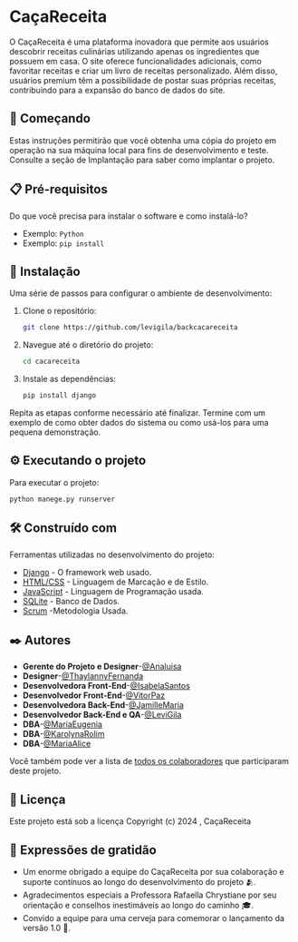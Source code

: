 # CaçaReceita

O CaçaReceita é uma plataforma inovadora que permite aos usuários descobrir receitas culinárias utilizando apenas os ingredientes que possuem em casa. O site oferece funcionalidades adicionais, como favoritar receitas e criar um livro de receitas personalizado. Além disso, usuários premium têm a possibilidade de postar suas próprias receitas, contribuindo para a expansão do banco de dados do site.

## 🚀 Começando

Estas instruções permitirão que você obtenha uma cópia do projeto em operação na sua máquina local para fins de desenvolvimento e teste. Consulte a seção de Implantação para saber como implantar o projeto.

## 📋 Pré-requisitos

Do que você precisa para instalar o software e como instalá-lo?

- Exemplo: `Python` 
- Exemplo: `pip install`

## 🔧 Instalação

Uma série de passos para configurar o ambiente de desenvolvimento:

1. Clone o repositório:
   
   ```bash
   git clone https://github.com/levigila/backcacareceita
   ```
3. Navegue até o diretório do projeto:
   
   ```bash
   cd cacareceita
   ```
4. Instale as dependências:
   
   ```bash
   pip install django
   ```

Repita as etapas conforme necessário até finalizar. Termine com um exemplo de como obter dados do sistema ou como usá-los para uma pequena demonstração.

## ⚙️ Executando o projeto

Para executar o projeto:

```
python manege.py runserver
```

## 🛠️ Construído com

Ferramentas utilizadas no desenvolvimento do projeto:

- [Django](https://www.djangoproject.com/) - O framework web usado.
- [HTML/CSS](https://www.w3schools.com/) - Linguagem de Marcação e de Estilo.
- [JavaScript](https://nodejs.org/en) - Linguagem de Programação usada.
- [SQLite](https://www.sqlite.org/) - Banco de Dados.
- [Scrum](https://www.googleadservices.com/pagead/aclk?sa=L&ai=DChcSEwinrvej15yGAxUcmMIIHYzWBucYABABGgJqZg&ase=2&gclid=Cj0KCQjw6auyBhDzARIsALIo6v_1oS74YLYI0_rAoG34b_08EsncSOAxmRVXCbLQ7WKUCEe_mgC2RAgaAscSEALw_wcB&ohost=www.google.com&cid=CAESVuD2E7TzYd3ZhzeukkUAE8AHKsL4C0FSqX5TTPi8STQdd6QkzCUkxNdiIiNNvDm3v585lJL5-NOVgTLTMjLXRIIiyrrt_FwtmEFlw_29thSVY3bxBnD4&sig=AOD64_1i_LYwuAc9y78XJnpCqpmVLZNbzA&q&nis=4&adurl&ved=2ahUKEwjCie2j15yGAxVkqJUCHbaAADwQ0Qx6BAgFEAE) -Metodologia Usada.

## ✒️ Autores

- **Gerente do Projeto e Designer**-[@Analuisa](https://www.linkedin.com/in/lu%C3%ADsa-ferreira-3316a0218/)
- **Designer**-[@ThaylannyFernanda](https://www.linkedin.com/in/thaylanny-fernanda-742b7a251/)
- **Desenvolvedora Front-End**-[@IsabelaSantos](https://www.linkedin.com/in/isabeladsilvati/)
- **Desenvolvedor Front-End**-[@VitorPaz](https://www.linkedin.com/in/viipaxx/)
- **Desenvolvedora Back-End**-[@JamilleMaria](https://www.linkedin.com/in/jamille-maria-815215249/)
- **Desenvolvedor Back-End e QA**-[@LeviGila](https://www.linkedin.com/in/levi-gila/)
- **DBA**-[@MariaEugenia](https://www.linkedin.com/in/maria-eugenia-98a6a91ab/)
- **DBA**-[@KarolynaRolim](https://www.linkedin.com/in/karolyna-rolim-1bb862237/)
- **DBA**-[@MariaAlice](https://www.linkedin.com/in/alice-dantas-343a11219/)
  
Você também pode ver a lista de [todos os colaboradores](https://github.com/levigila/backcacareceita/graphs/contributors) que participaram deste projeto.

## 📄 Licença

Este projeto está sob a licença 
Copyright (c) 2024 , CaçaReceita 

## 🎁 Expressões de gratidão

- Um enorme obrigado a equipe do CaçaReceita por sua colaboração e suporte contínuos ao longo do desenvolvimento do projeto 🫂.
- Agradecimentos especiais a Professora Rafaella Chrystiane por seu orientação e conselhos inestimáveis ao longo do caminho 🎓.
- Convido a equipe para uma cerveja para comemorar o lançamento da versão 1.0 🍺.
